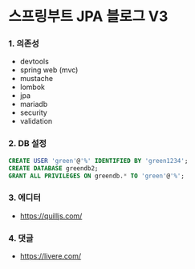 # 스프링부트 JPA 블로그 V3 

### 1. 의존성
- devtools
- spring web (mvc)
- mustache
- lombok
- jpa
- mariadb
- security
- validation

### 2. DB 설정
```sql
CREATE USER 'green'@'%' IDENTIFIED BY 'green1234';
CREATE DATABASE greendb2;
GRANT ALL PRIVILEGES ON greendb.* TO 'green'@'%';
```

### 3. 에디터
- https://quilljs.com/

### 4. 댓글
- https://livere.com/